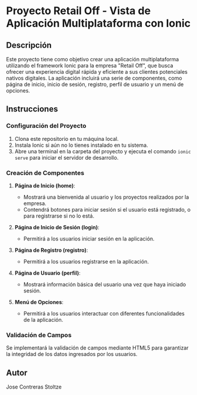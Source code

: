 # Proyecto Retail Off - Vista de Aplicación Multiplataforma con Ionic

## Descripción

Este proyecto tiene como objetivo crear una aplicación multiplataforma utilizando el framework Ionic para la empresa "Retail Off", que busca ofrecer una experiencia digital rápida y eficiente a sus clientes potenciales nativos digitales. La aplicación incluirá una serie de componentes, como página de inicio, inicio de sesión, registro, perfil de usuario y un menú de opciones.

## Instrucciones

### Configuración del Proyecto

1. Clona este repositorio en tu máquina local.
2. Instala Ionic si aún no lo tienes instalado en tu sistema.
3. Abre una terminal en la carpeta del proyecto y ejecuta el comando `ionic serve` para iniciar el servidor de desarrollo.

### Creación de Componentes

1. **Página de Inicio (home)**:
   - Mostrará una bienvenida al usuario y los proyectos realizados por la empresa.
   - Contendrá botones para iniciar sesión si el usuario está registrado, o para registrarse si no lo está.

2. **Página de Inicio de Sesión (login)**:
   - Permitirá a los usuarios iniciar sesión en la aplicación.

3. **Página de Registro (registro)**:
   - Permitirá a los usuarios registrarse en la aplicación.

4. **Página de Usuario (perfil)**:
   - Mostrará información básica del usuario una vez que haya iniciado sesión.

5. **Menú de Opciones**:
   - Permitirá a los usuarios interactuar con diferentes funcionalidades de la aplicación.

### Validación de Campos

Se implementará la validación de campos mediante HTML5 para garantizar la integridad de los datos ingresados por los usuarios.

## Autor

Jose Contreras Stoltze
